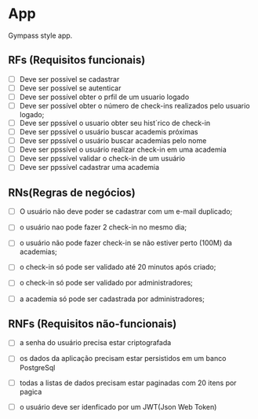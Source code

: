 # App

Gympass style app.

## RFs (Requisitos funcionais)

- [ ] Deve ser possivel se cadastrar
- [ ] Deve ser possível se autenticar
- [ ] Deve ser possível obter o prfil de um usuario logado
- [ ] Deve ser possível obter o número de check-ins realizados pelo usuario logado;
- [ ] Deve ser ppssível o usuario obter seu hist´rico de check-in
- [ ] Deve ser ppssível o usuário buscar academis próximas
- [ ] Deve ser ppssível o usuário buscar academias pelo nome
- [ ] Deve ser ppssível o usuário realizar check-in em uma academia
- [ ] Deve ser ppssível validar o check-in de um usuário
- [ ] Deve ser ppssível cadastrar uma academia

## RNs(Regras de negócios)

- [ ] O usuário não deve poder se cadastrar com um e-mail duplicado;
- [ ] o usuário nao pode fazer 2 check-in no mesmo dia;
- [ ] o usuário não pode fazer check-in se não estiver perto (100M) da academias;
- [ ] o check-in só pode ser validado até 20 minutos após criado;
- [ ] o check-in só pode ser validado por administradores;
- [ ] a academia só pode ser cadastrada por administradores;


## RNFs (Requisitos não-funcionais)

- [ ] a senha do usuário precisa estar criptografada
- [ ] os dados da aplicação precisam estar persistidos em um banco PostgreSql
- [ ] todas a listas de dados precisam estar paginadas com 20 itens por pagica
- [ ] o usuário deve ser idenficado por um JWT(Json Web Token)



